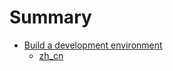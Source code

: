 # Summary

- [Build a development environment](en/Build-a-development-environment.md)
  - [zh_cn](zh_cn/Build-a-development-environment.md)